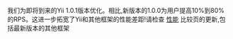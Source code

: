 我们为即将到来的Yii 1.0.1版本优化。相比,新版本的1.0.0为用户提高10%到80%的RPS。这进一步拓宽了Yii和其他框架的性能差距!请检查 [性能](http://www.yiiframework.com/performance) 比较页的更新,包括最新版本的其他框架